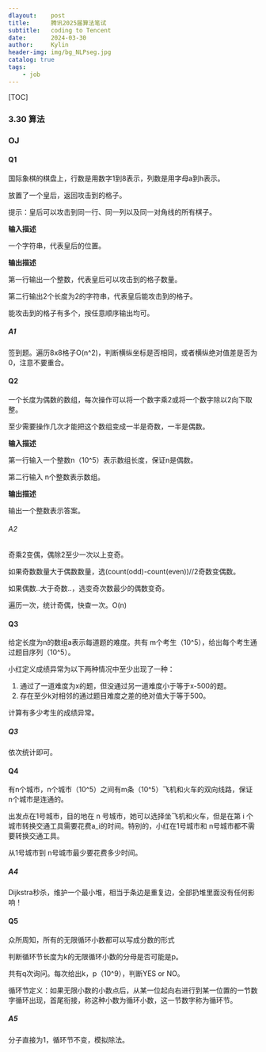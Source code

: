 ```yaml
---
dlayout:    post
title:      腾讯2025届算法笔试
subtitle:   coding to Tencent
date:       2024-03-30
author:     Kylin
header-img: img/bg_NLPseg.jpg
catalog: true
tags:
    - job
---
```




[TOC]

### 3.30 算法

### OJ

#### Q1

国际象棋的棋盘上，行数是用数字1到8表示，列数是用字母a到h表示。

放置了一个皇后，返回攻击到的格子。

提示：皇后可以攻击到同一行、同一列以及同一对角线的所有棋子。

**输入描述**

一个字符串，代表皇后的位置。

**输出描述**

第一行输出一个整数，代表皇后可以攻击到的格子数量。

第二行输出2个长度为2的字符串，代表皇后能攻击到的格子。

能攻击到的格子有多个，按任意顺序输出均可。



##### A1

签到题。遍历8x8格子O(n^2)，判断横纵坐标是否相同，或者横纵绝对值差是否为0，注意不要重合。



#### Q2

一个长度为偶数的数组，每次操作可以将一个数字乘2或将一个数字除以2向下取整。

至少需要操作几次才能把这个数组变成一半是奇数，一半是偶数。

**输入描述**

第一行输入一个整数n（10^5）表示数组长度，保证n是偶数。

第二行输入 n个整数表示数组。

**输出描述**

输出一个整数表示答案。



###### A2

奇乘2变偶，偶除2至少一次以上变奇。

如果奇数数量大于偶数数量，选(count(odd)-count(even))//2奇数变偶数。

如果偶数..大于奇数..，选变奇次数最少的偶数变奇。

遍历一次，统计奇偶，快查一次。O(n)



#### Q3

给定长度为n的数组a表示每道题的难度。共有 m个考生（10^5），给出每个考生通过题目序列（10^5）。

小红定义成绩异常为以下两种情况中至少出现了一种：

1. ﻿﻿通过了一道难度为x的题，但没通过另一道难度小于等于x-500的题。
2. ﻿﻿﻿存在至少k对相邻的通过题目难度之差的绝对值大于等于500。

计算有多少考生的成绩异常。



##### Q3

依次统计即可。



#### Q4

有n个城市，n个城市（10^5）之间有m条（10^5）飞机和火车的双向线路，保证 n个城市是连通的。

出发点在1号城市，目的地在 n 号城市，她可以选择坐飞机和火车，但是在第 i 个城市转换交通工具需要花费a_i的时间。特别的，小红在1号城市和 n号城市都不需要转换交通工具。

从1号城市到 n号城市最少要花费多少时间。



##### A4

Dijkstra秒杀，维护一个最小堆，相当于条边是重复边，全部扔堆里面没有任何影响！





#### Q5

众所周知，所有的无限循环小数都可以写成分数的形式

判断循环节长度为k的无限循环小数的分母是否可能是p。

共有q次询问。每次给出k，p（10^9），判断YES or NO。

循环节定义：如果无限小数的小数点后，从某一位起向右进行到某一位置的一节数字循环出现，首尾衔接，称这种小数为循环小数，这一节数字称为循环节。



##### A5

分子直接为1，循环节不变，模拟除法。
